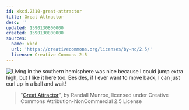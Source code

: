 ```yaml
---
id: xkcd.2310-great-attractor
title: Great Attractor
desc: ''
updated: 1590130800000
created: 1590130800000
sources:
  name: xkcd
  url: 'https://creativecommons.org/licenses/by-nc/2.5/'
  license: Creative Commons 2.5
---
```

![Living in the southern hemisphere was nice because I could jump extra high, but I like it here too. Besides, if I ever want to move back, I can just curl up in a ball and wait!](https://imgs.xkcd.com/comics/great_attractor.png)
> "[Great Attractor](https://xkcd.com/2310/)", by Randall Munroe, licensed under Creative Commons Attribution-NonCommercial 2.5 License
